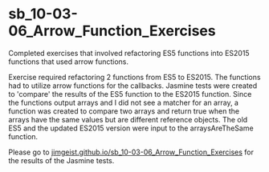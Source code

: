 # sb_10-03-06_Arrow_Function_Exercises
Completed exercises that involved refactoring ES5 functions into ES2015 functions that used arrow functions.

Exercise required refactoring 2 functions from ES5 to ES2015. The functions had to utilize arrow functions for the callbacks. 
Jasmine tests were created to 'compare' the results of the ES5 function to the ES2015 function. Since the functions 
output arrays and I did not see a matcher for an array, a function was created to compare two arrays and return
true when the arrays have the same values but are different reference objects. The old ES5 and the updated ES2015 
version were input to the arraysAreTheSame function.

Please go to [jimgeist.github.io/sb_10-03-06_Arrow_Function_Exercises](https://jimgeist.github.io/sb_10-03-06_Arrow_Function_Exercises/) for the results of the Jasmine tests.

